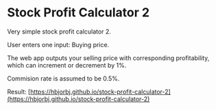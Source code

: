 # Stock Profit Calculator 2

Very simple stock profit calculator 2. 

User enters one input: Buying price.

The web app outputs your selling price with corresponding profitability, which can increment or decrement by 1%.

Commision rate is assumed to be 0.5%.

Result: [https://hbjorbj.github.io/stock-profit-calculator-2](https://hbjorbj.github.io/stock-profit-calculator-2)